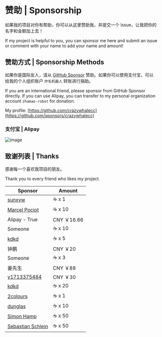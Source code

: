 # 赞助 | Sponsorship

如果我的项目对你有帮助，你可以从这里赞助我，并提交一个 Issue，让我把你的名字和金额加上去！

If my project is helpful to you, you can sponsor me here and submit an issue or comment with your name to add your name and amount!

## 赞助方式 | Sponsorship Methods

如果你是国际友人，请从 [GitHub Sponsor](https://github.com/sponsors/crazywhalecc) 赞助。如果你可以使用支付宝，可以给我的个人组织账户 `炸毛机器人` 转账进行捐助。

If you are an international friend, please sponsor from GitHub Sponsor directly. 
If you can use Alipay, you can transfer to my personal organization account `zhamao-robot` for donation.

My profile: [https://github.com/crazywhalecc](https://github.com/sponsors/crazywhalecc)

### 支付宝 | Alipay

![image](https://github.com/crazywhalecc/crazywhalecc/assets/20330940/bb8e9596-611a-481d-b50a-26bfdf674d4a)

## 致谢列表 | Thanks

感谢每一个喜欢我项目的朋友。

Thank you to every friend who likes my project.

| Sponsor | Amount |
| ------- | ------ |
| [sunxyw](https://github.com/sunxyw) | :coffee: x 1     | 
| [Marcel Pociot](https://github.com/mpociot) | :coffee: x 10   |
| Alipay - True | CNY ￥16.66 |
| Someone | :coffee: x 10 |
| [kdkd](https://github.com/kdkd) | :coffee: x 5 |
| 钟鹏 | CNY ￥20 |
| Someone | :coffee: x 3 |
| 姜先生 | CNY ￥88 |
| [y1713375484](https://github.com/y1713375484) | CNY ￥30 |
| [kdkd](https://github.com/kdkd) | :coffee: x 20 |
| [2colours](https://x.com/@2colours) | :coffee: x 1 |
| [dunglas](https://x.com/dunglas) | :coffee: x 10 |
| [Simon Hamp](https://x.com/simonhamp) | :coffee: x 50 |
| [Sebastian Schlein](https://x.com/seb_sebsn) | :coffee: x 50 |
